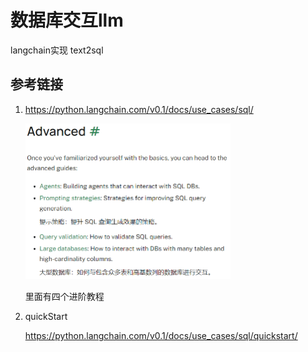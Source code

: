 # 数据库交互llm
langchain实现 text2sql

## 参考链接
1. https://python.langchain.com/v0.1/docs/use_cases/sql/

   <img src="README/image-20240609195847104.png" alt="image-20240609195847104" style="zoom:50%;" /> 

   里面有四个进阶教程

2. quickStart

   https://python.langchain.com/v0.1/docs/use_cases/sql/quickstart/

